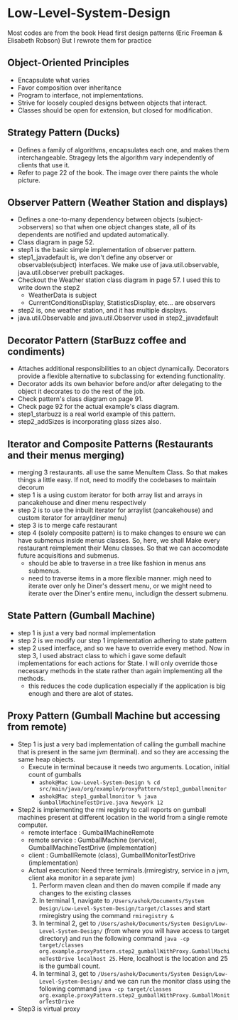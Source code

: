 # Low-Level-System-Design

Most codes are from the book Head first design patterns (Eric Freeman & Elisabeth Robson)
But I rewrote them for practice

## Object-Oriented Principles
- Encapsulate what varies
- Favor composition over inheritance
- Program to interface, not implementations.
- Strive for loosely coupled designs between objects that interact.
- Classes should be open for extension, but closed for modification.

## Strategy Pattern (Ducks)
- Defines a family of algorithms, encapsulates each one, and makes them interchangeable. Stragegy lets the algorithm vary independently of clients that use it.
- Refer to page 22 of the book. The image over there paints the whole picture.

## Observer Pattern (Weather Station and displays)
- Defines a one-to-many dependency between objects (subject->observers) so that when one object changes state, all of its dependents are notified and updated automatically.
- Class diagram in page 52. 
- step1 is the basic simple implementation of observer pattern.
- step1_javadefault is, we don't define any observer or observable(subject) interfaces. We make use of java.util.observable, java.util.observer prebuilt packages.
- Checkout the Weather station class diagram in page 57. I used this to write down the step2
  - WeatherData is subject
  - CurrentConditionsDisplay, StatisticsDisplay, etc... are observers
- step2 is, one weather station, and it has multiple displays.
- java.util.Observable and java.util.Observer used in step2_javadefault

## Decorator Pattern (StarBuzz coffee and condiments)
- Attaches additional responsibilities to an object dynamically. Decorators provide a flexible alternative to subclassing for extending functionality.
- Decorator adds its own behavior before and/or after delegating to the object it decorates to do the rest of the job.
- Check pattern's class diagram on page 91.
- Check page 92 for the actual example's class diagram.
- step1_starbuzz is a real world example of this pattern.
- step2_addSizes is incorporating glass sizes also.

## Iterator and Composite Patterns (Restaurants and their menus merging)
- merging 3 restaurants. all use the same MenuItem Class. So that makes things a little easy. If not, need to modify the codebases to maintain decorum
- step 1 is a using custom iterator for both array list and arrays in pancakehouse and diner menu respectively
- step 2 is to use the inbuilt iterator for arraylist (pancakehouse) and custom iterator for array(diner menu)
- step 3 is to merge cafe restaurant
- step 4 (solely composite pattern) is to make changes to ensure we can have submenus inside menus classes. So, here, we shall Make every restaurant reimplement their Menu classes. So that we can accomodate future acquisitions and submenus. 
  - should be able to traverse in a tree like fashion in menus ans submenus.
  - need to traverse items in a more flexible manner. migh need to iterate over only he Diner's dessert menu, or we might need to iterate over the Diner's entire menu, includign the dessert submenu.

## State Pattern (Gumball Machine)
- step 1 is just a very bad normal implementation
- step 2 is we modify our step 1 implementation adhering to state pattern
- step 2 used interface, and so we have to override every method. Now in step 3, I used abstract class to which i gave some default implementations for each actions for State. I will only override those necessary methods in the state rather than again implementing all the methods.
  - this reduces the code duplication especially if the application is big enough and there are alot of states.

## Proxy Pattern (Gumball Machine but accessing from remote)
- Step 1 is just a very bad implementation of calling the gumball machine that is present in the same jvm (terminal). and so they are accessing the same heap objects.
  - Execute in terminal because it needs two arguments. Location, initial count of gumballs
    - `ashok@Mac Low-Level-System-Design % cd src/main/java/org/example/proxyPattern/step1_gumballmonitor`
    - `ashok@Mac step1_gumballmonitor % java GumballMachineTestDrive.java Newyork 12`
- Step2 is implementing the rmi registry to call reports on gumball machines present at different location in the world from a single remote computer.
  - remote interface : GumballMachineRemote
  - remote service : GumballMachine (service), GumballMachineTestDrive (implementation)
  - client : GumballRemote (class), GumballMonitorTestDrive (implementation) 
  - Actual execution: Need three terminals.(rmiregistry, service in a jvm, client aka monitor in a separate jvm)
    1. Perform maven clean and then do maven compile if made any changes to the existing classes
    2. In terminal 1, navigate to `/Users/ashok/Documents/System Design/Low-Level-System-Design/target/classes` and start rmiregistry using the command `rmiregistry &`
    3. In terminal 2, get to `/Users/ashok/Documents/System Design/Low-Level-System-Design/` (from where you will have access to target directory) and run the following command `java -cp target/classes org.example.proxyPattern.step2_gumballWithProxy.GumballMachineTestDrive localhost 25`. Here, localhost is the location and 25 is the gumball count. 
    4. In terminal 3, get to `/Users/ashok/Documents/System Design/Low-Level-System-Design/` and we can run the monitor class using the following command `java -cp target/classes org.example.proxyPattern.step2_gumballWithProxy.GumballMonitorTestDrive`
- Step3 is virtual proxy